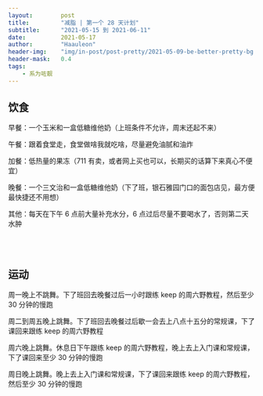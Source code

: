 ```yaml
---
layout:        post
title:         "减脂 | 第一个 28 天计划"
subtitle:      "2021-05-15 到 2021-06-11"
date:          2021-05-17
author:        "Haauleon"
header-img:    "img/in-post/post-pretty/2021-05-09-be-better-pretty-bg.jpg"
header-mask:   0.4
tags:
    - 系为咗靓
---
```


## 饮食
早餐：一个玉米和一盒低糖维他奶（上班条件不允许，周末还起不来）            

午餐：跟着食堂走，食堂做啥我就吃啥，尽量避免油腻和油炸              

加餐：低热量的果冻（711 有卖，或者网上买也可以，长期买的话算下来真心不便宜）            

晚餐：一个三文治和一盒低糖维他奶（下了班，银石雅园门口的面包店见，最方便最快捷还不用想）          

其他：每天在下午 6 点前大量补充水分，6 点过后尽量不要喝水了，否则第二天水肿

<br><br>

## 运动
周一晚上不跳舞。下了班回去晚餐过后一小时跟练 keep 的周六野教程，然后至少 30 分钟的慢跑              

周二到周五晚上跳舞。下了班回去晚餐过后歇一会去上八点十五分的常规课，下了课回来跟练 keep 的周六野教程               

周六晚上跳舞。休息日下午跟练 keep 的周六野教程，晚上去上入门课和常规课，下了课回来至少 30 分钟的慢跑        

周日晚上跳舞。晚上去上入门课和常规课，下了课回来跟练 keep 的周六野教程，然后至少 30 分钟的慢跑